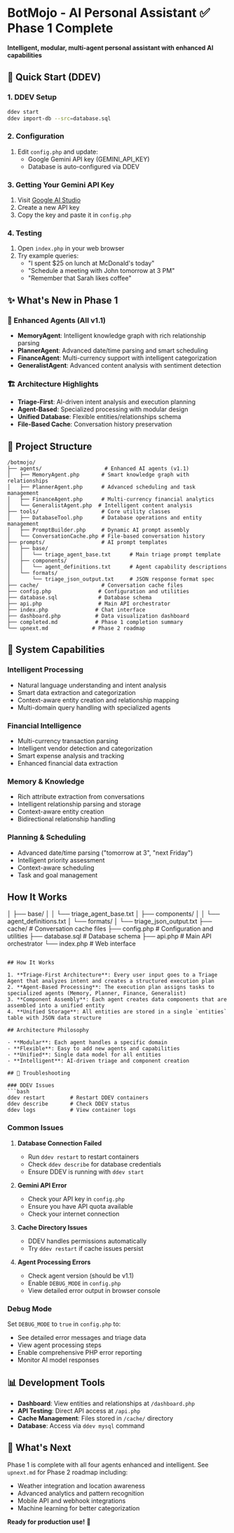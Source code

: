 # BotMojo - AI Personal Assistant ✅ Phase 1 Complete

**Intelligent, modular, multi-agent personal assistant with enhanced AI capabilities**

## 🚀 Quick Start (DDEV)

### 1. DDEV Setup
```bash
ddev start
ddev import-db --src=database.sql
```

### 2. Configuration
1. Edit `config.php` and update:
   - Google Gemini API key (GEMINI_API_KEY)
   - Database is auto-configured via DDEV

### 3. Getting Your Gemini API Key
1. Visit [Google AI Studio](https://aistudio.google.com/)
2. Create a new API key
3. Copy the key and paste it in `config.php`

### 4. Testing
1. Open `index.php` in your web browser
2. Try example queries:
   - "I spent $25 on lunch at McDonald's today"
   - "Schedule a meeting with John tomorrow at 3 PM"
   - "Remember that Sarah likes coffee"

## ✨ What's New in Phase 1

### 🤖 Enhanced Agents (All v1.1)
- **MemoryAgent**: Intelligent knowledge graph with rich relationship parsing
- **PlannerAgent**: Advanced date/time parsing and smart scheduling
- **FinanceAgent**: Multi-currency support with intelligent categorization
- **GeneralistAgent**: Advanced content analysis with sentiment detection

### 🏗️ Architecture Highlights
- **Triage-First**: AI-driven intent analysis and execution planning
- **Agent-Based**: Specialized processing with modular design
- **Unified Database**: Flexible entities/relationships schema
- **File-Based Cache**: Conversation history preservation

## 📁 Project Structure

```
/botmojo/
├── agents/                    # Enhanced AI agents (v1.1)
│   ├── MemoryAgent.php       # Smart knowledge graph with relationships
│   ├── PlannerAgent.php      # Advanced scheduling and task management
│   ├── FinanceAgent.php      # Multi-currency financial analytics
│   └── GeneralistAgent.php  # Intelligent content analysis
├── tools/                    # Core utility classes
│   ├── DatabaseTool.php      # Database operations and entity management
│   ├── PromptBuilder.php     # Dynamic AI prompt assembly
│   └── ConversationCache.php # File-based conversation history
├── prompts/                  # AI prompt templates
│   ├── base/
│   │   └── triage_agent_base.txt      # Main triage prompt template
│   ├── components/
│   │   └── agent_definitions.txt      # Agent capability descriptions
│   └── formats/
│       └── triage_json_output.txt     # JSON response format spec
├── cache/                    # Conversation cache files
├── config.php               # Configuration and utilities
├── database.sql             # Database schema
├── api.php                  # Main API orchestrator
├── index.php               # Chat interface
├── dashboard.php           # Data visualization dashboard
├── completed.md            # Phase 1 completion summary
└── upnext.md              # Phase 2 roadmap
```

## 🎯 System Capabilities

### Intelligent Processing
- Natural language understanding and intent analysis
- Smart data extraction and categorization
- Context-aware entity creation and relationship mapping
- Multi-domain query handling with specialized agents

### Financial Intelligence
- Multi-currency transaction parsing
- Intelligent vendor detection and categorization
- Smart expense analysis and tracking
- Enhanced financial data extraction

### Memory & Knowledge
- Rich attribute extraction from conversations
- Intelligent relationship parsing and storage
- Context-aware entity creation
- Bidirectional relationship handling

### Planning & Scheduling
- Advanced date/time parsing ("tomorrow at 3", "next Friday")
- Intelligent priority assessment
- Context-aware scheduling
- Task and goal management

## How It Works
│   ├── base/
│   │   └── triage_agent_base.txt
│   ├── components/
│   │   └── agent_definitions.txt
│   └── formats/
│       └── triage_json_output.txt
├── cache/                    # Conversation cache files
├── config.php               # Configuration and utilities
├── database.sql             # Database schema
├── api.php                  # Main API orchestrator
└── index.php               # Web interface
```

## How It Works

1. **Triage-First Architecture**: Every user input goes to a Triage Agent that analyzes intent and creates a structured execution plan
2. **Agent-Based Processing**: The execution plan assigns tasks to specialized agents (Memory, Planner, Finance, Generalist)
3. **Component Assembly**: Each agent creates data components that are assembled into a unified entity
4. **Unified Storage**: All entities are stored in a single `entities` table with JSON data structure

## Architecture Philosophy

- **Modular**: Each agent handles a specific domain
- **Flexible**: Easy to add new agents and capabilities
- **Unified**: Single data model for all entities
- **Intelligent**: AI-driven triage and component creation

## 🔧 Troubleshooting

### DDEV Issues
```bash
ddev restart        # Restart DDEV containers
ddev describe       # Check DDEV status
ddev logs           # View container logs
```

### Common Issues

1. **Database Connection Failed**
   - Run `ddev restart` to restart containers
   - Check `ddev describe` for database credentials
   - Ensure DDEV is running with `ddev start`

2. **Gemini API Error**
   - Check your API key in `config.php`
   - Ensure you have API quota available
   - Check your internet connection

3. **Cache Directory Issues**
   - DDEV handles permissions automatically
   - Try `ddev restart` if cache issues persist

4. **Agent Processing Errors**
   - Check agent version (should be v1.1)
   - Enable `DEBUG_MODE` in `config.php`
   - View detailed error output in browser console

### Debug Mode

Set `DEBUG_MODE` to `true` in `config.php` to:
- See detailed error messages and triage data
- View agent processing steps
- Enable comprehensive PHP error reporting
- Monitor AI model responses

## 📊 Development Tools

- **Dashboard**: View entities and relationships at `/dashboard.php`
- **API Testing**: Direct API access at `/api.php`
- **Cache Management**: Files stored in `/cache/` directory
- **Database**: Access via `ddev mysql` command

## 🚀 What's Next

Phase 1 is complete with all four agents enhanced and intelligent. See `upnext.md` for Phase 2 roadmap including:
- Weather integration and location awareness
- Advanced analytics and pattern recognition
- Mobile API and webhook integrations
- Machine learning for better categorization

**Ready for production use!** 🎯
